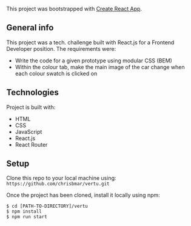 This project was bootstrapped with [Create React App](https://github.com/facebook/create-react-app).

## General info
This project was a tech. challenge built with React.js for a Frontend Developer position. The requirements were: 
-   Write the code for a given prototype using modular CSS (BEM)
-   Within the colour tab, make the main image of the car change when each colour swatch is clicked on

## Technologies
Project is built with:
* HTML
* CSS
* JavaScript
* React.js
* React Router
	
## Setup

Clone this repo to your local machine using: `https://github.com/chrisbmar/vertu.git`

Once the project has been cloned, install it locally using npm:
```
$ cd [PATH-TO-DIRECTORY]/vertu
$ npm install
$ npm run start
```
